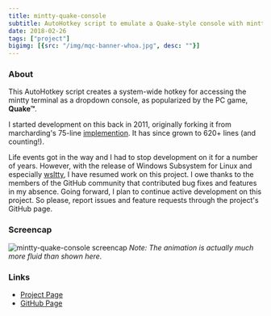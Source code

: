 ```yaml
---
title: mintty-quake-console
subtitle: AutoHotkey script to emulate a Quake-style console with mintty
date: 2018-02-26
tags: ["project"]
bigimg: [{src: "/img/mqc-banner-whoa.jpg", desc: ""}]
---
```


### About 

This AutoHotkey script creates a system-wide hotkey for accessing the mintty terminal as a dropdown console, as popularized by the PC game, __Quake&trade;__.

I started development on this back in 2011, originally forking it from marcharding's 75-line [implemention](https://github.com/marcharding/mintty-quake-console). It has since grown to 620+ lines (and counting!).

Life events got in the way and I had to stop development on it for a number of years. However, with the release of Windows Subsystem for Linux and especially [wsltty](https://github.com/mintty/wsltty), I have resumed work on this project. I owe thanks to the members of the GitHub community that contributed bug fixes and features in my absence. Going forward, I plan to continue active development on this project. So please, report issues and feature requests through the project's GitHub page.

### Screencap

![mintty-quake-console screencap](https://lonepie.github.io/mintty-quake-console/assets/img/optimized.gif)
_Note: The animation is actually much more fluid than shown here._

### Links

- [Project Page](https://lonepie.github.io/mintty-quake-console)
- [GitHub Page](https://github.com/lonepie/mintty-quake-console)
